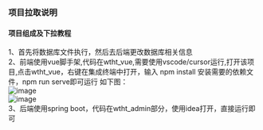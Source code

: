 ### 项目拉取说明

#### 项目组成及下拉教程
1、首先将数据库文件执行，然后去后端更改数据库相关信息  
2、前端使用vue脚手架,代码在wtht_vue,需要使用vscode/cursor运行,打开该项目,点击wtht_vue，右键在集成终端中打开，输入 npm install 安装需要的依赖文件，npm run serve即可运行  如下图：  
![image](https://github.com/user-attachments/assets/626fb32e-fe54-49ef-8185-522560ca07b6)  
![image](https://github.com/user-attachments/assets/ad268971-1f3c-4ce7-b83a-14471bf92dce)  
3、后端使用spring boot，代码在wtht_admin部分，使用idea打开，直接运行即可
